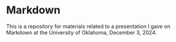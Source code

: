 # Markdown

This is a repository for materials related to a presentation I gave on Markdown at the University of Oklahoma, December 3, 2024.
